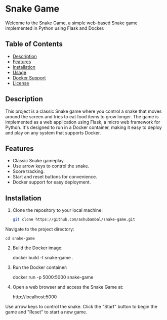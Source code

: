 # Snake Game

Welcome to the Snake Game, a simple web-based Snake game implemented in Python using Flask and Docker.

## Table of Contents

- [Description](#description)
- [Features](#features)
- [Installation](#installation)
- [Usage](#usage)
- [Docker Support](#docker-support)
- [License](#license)

## Description

This project is a classic Snake game where you control a snake that moves around the screen and tries to eat food items to grow longer. The game is implemented as a web application using Flask, a micro web framework for Python. It's designed to run in a Docker container, making it easy to deploy and play on any system that supports Docker.

## Features

- Classic Snake gameplay.
- Use arrow keys to control the snake.
- Score tracking.
- Start and reset buttons for convenience.
- Docker support for easy deployment.

## Installation

1. Clone the repository to your local machine:

   ```bash
   git clone https://github.com/ashubambal/snake-game.git
Navigate to the project directory:

	cd snake-game
2. Build the Docker image:
	
 	docker build -t snake-game .
	
3. Run the Docker container:

	docker run -p 5000:5000 snake-game
4. Open a web browser and access the Snake Game at:
	
  	http://localhost:5000

Use arrow keys to control the snake. Click the "Start" button to begin the game and "Reset" to start a new game.
